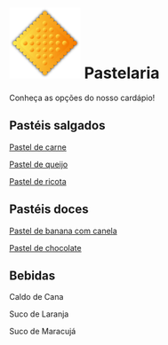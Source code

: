 # ![](https://github.com/plainspooky/pastelaria/raw/master/desenho_do_pastel.png) Pastelaria

Conheça as opções do nosso cardápio!

## Pastéis salgados

[Pastel de carne](pastel_de_carne.md)

[Pastel de queijo](pastel_de_queijo.md)

[Pastel de ricota](pastel_de_ricota.md)

## Pastéis doces

[Pastel de banana com canela](pastel_de_banana_com_canela.md)

[Pastel de chocolate](pastel_de_chocolate.md)

## Bebidas

Caldo de Cana

Suco de Laranja

Suco de Maracujá
